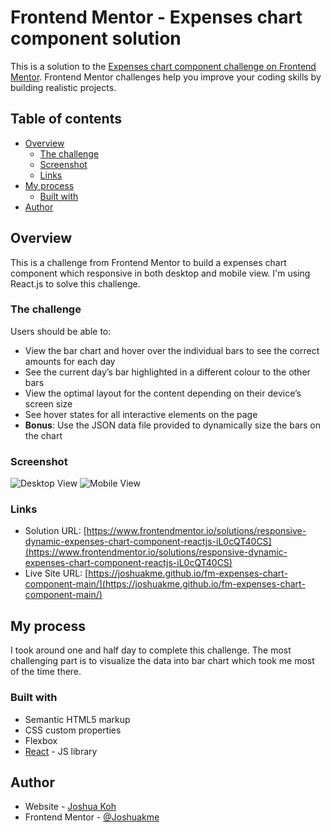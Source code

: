 # Frontend Mentor - Expenses chart component solution

This is a solution to the [Expenses chart component challenge on Frontend Mentor](https://www.frontendmentor.io/challenges/expenses-chart-component-e7yJBUdjwt). Frontend Mentor challenges help you improve your coding skills by building realistic projects.

## Table of contents

- [Overview](#overview)
  - [The challenge](#the-challenge)
  - [Screenshot](#screenshot)
  - [Links](#links)
- [My process](#my-process)
  - [Built with](#built-with)
- [Author](#author)

## Overview

This is a challenge from Frontend Mentor to build a expenses chart component which responsive in both desktop and mobile view. I'm using React.js to solve this challenge.

### The challenge

Users should be able to:

- View the bar chart and hover over the individual bars to see the correct amounts for each day
- See the current day’s bar highlighted in a different colour to the other bars
- View the optimal layout for the content depending on their device’s screen size
- See hover states for all interactive elements on the page
- **Bonus**: Use the JSON data file provided to dynamically size the bars on the chart

### Screenshot

![Desktop View](../Design/design/desktop-screenshot.jpg)
![Mobile View](../Design/design/mobile-screenshot.jpg)

### Links

- Solution URL: [https://www.frontendmentor.io/solutions/responsive-dynamic-expenses-chart-component-reactjs-iL0cQT40CS](https://www.frontendmentor.io/solutions/responsive-dynamic-expenses-chart-component-reactjs-iL0cQT40CS)
- Live Site URL: [https://joshuakme.github.io/fm-expenses-chart-component-main/](https://joshuakme.github.io/fm-expenses-chart-component-main/)

## My process

I took around one and half day to complete this challenge. The most challenging part is to visualize the data into bar chart which took me most of the time there.

### Built with

- Semantic HTML5 markup
- CSS custom properties
- Flexbox
- [React](https://reactjs.org/) - JS library

## Author

- Website - [Joshua Koh](https://github.com/Joshuakme)
- Frontend Mentor - [@Joshuakme](https://www.frontendmentor.io/profile/Joshuakme)
